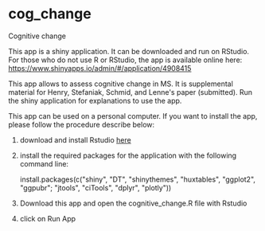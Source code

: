 # cog_change
Cognitive change

This app is a shiny application. It can be downloaded and run on RStudio. For those who do not use R or RStudio, the app is available online here: https://www.shinyapps.io/admin/#/application/4908415

This app allows to assess cognitive change in MS. It is supplemental material for Henry, Stefaniak, Schmid, and Lenne's paper (submitted). 
Run the shiny application for explanations to use the app. 

This app can be used on a personal computer. If you want to install the app, please follow the procedure describe below:
1) download and install Rstudio [here](https://posit.co/downloads/)
2) install the required packages for the application with the following command line:
   
   install.packages(c("shiny", "DT", "shinythemes", "huxtables", "ggplot2", "ggpubr"; "jtools", "ciTools", "dplyr", "plotly"))
4) Download this app and open the cognitive_change.R file with Rstudio
5) click on Run App 

